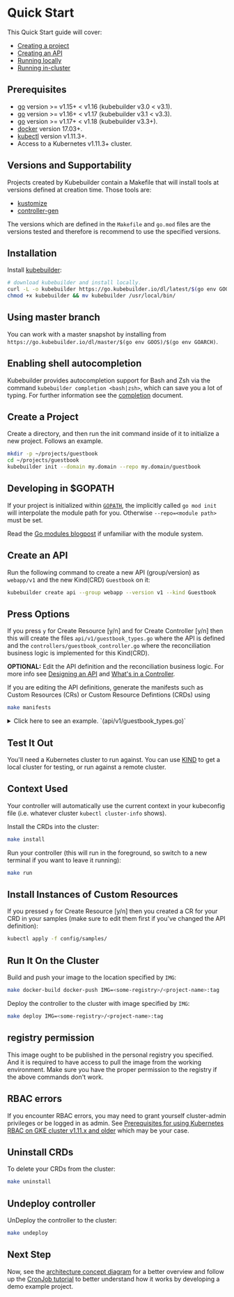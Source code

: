 # Quick Start

This Quick Start guide will cover:

- [Creating a project](#create-a-project)
- [Creating an API](#create-an-api)
- [Running locally](#test-it-out)
- [Running in-cluster](#run-it-on-the-cluster)

## Prerequisites

- [go](https://golang.org/dl/) version >= v1.15+ < v1.16 (kubebuilder v3.0 < v3.1).
- [go](https://golang.org/dl/) version >= v1.16+ < v1.17 (kubebuilder v3.1 < v3.3).
- [go](https://golang.org/dl/) version >= v1.17+ < v1.18 (kubebuilder v3.3+).
- [docker](https://docs.docker.com/install/) version 17.03+.
- [kubectl](https://kubernetes.io/docs/tasks/tools/install-kubectl/) version v1.11.3+.
- Access to a Kubernetes v1.11.3+ cluster.

<aside class="note">
<h1>Versions and Supportability</h1>

Projects created by Kubebuilder contain a Makefile that will install tools at versions defined at creation time. Those tools are:
- [kustomize](https://kubernetes-sigs.github.io/kustomize/)
- [controller-gen](https://github.com/kubernetes-sigs/controller-tools)

The versions which are defined in the `Makefile` and `go.mod` files are the versions tested and therefore is recommend to use the specified versions.

</aside>

## Installation

Install [kubebuilder](https://sigs.k8s.io/kubebuilder):

```bash
# download kubebuilder and install locally.
curl -L -o kubebuilder https://go.kubebuilder.io/dl/latest/$(go env GOOS)/$(go env GOARCH)
chmod +x kubebuilder && mv kubebuilder /usr/local/bin/
```

<aside class="note">
<h1>Using master branch</h1>

You can work with a master snapshot by installing from `https://go.kubebuilder.io/dl/master/$(go env GOOS)/$(go env GOARCH)`.

</aside>

<aside class="note">
<h1>Enabling shell autocompletion</h1>

Kubebuilder provides autocompletion support for Bash and Zsh via the command `kubebuilder completion <bash|zsh>`, which can save you a lot of typing. For further information see the [completion](./reference/completion.md) document.

</aside>

## Create a Project

Create a directory, and then run the init command inside of it to initialize a new project. Follows an example.

```bash
mkdir -p ~/projects/guestbook
cd ~/projects/guestbook
kubebuilder init --domain my.domain --repo my.domain/guestbook
```

<aside class="note">
<h1>Developing in $GOPATH</h1>

If your project is initialized within [`GOPATH`][GOPATH-golang-docs], the implicitly called `go mod init` will interpolate the module path for you.
Otherwise `--repo=<module path>` must be set.

Read the [Go modules blogpost][go-modules-blogpost] if unfamiliar with the module system.

</aside>


## Create an API

Run the following command to create a new API (group/version) as `webapp/v1` and the new Kind(CRD) `Guestbook` on it:

```bash
kubebuilder create api --group webapp --version v1 --kind Guestbook
```

<aside class="note">
<h1>Press Options</h1>

If you press `y` for Create Resource [y/n] and for Create Controller [y/n] then this will create the files `api/v1/guestbook_types.go` where the API is defined
and the `controllers/guestbook_controller.go` where the reconciliation business logic is implemented for this Kind(CRD).

</aside>


**OPTIONAL:** Edit the API definition and the reconciliation business
logic. For more info see [Designing an API](/cronjob-tutorial/api-design.md) and [What's in
a Controller](cronjob-tutorial/controller-overview.md).

If you are editing the API definitions, generate the manifests such as Custom Resources (CRs) or Custom Resource Defintions (CRDs) using
```bash
make manifests
```

<details><summary>Click here to see an example. `(api/v1/guestbook_types.go)` </summary>
<p>

```go
// GuestbookSpec defines the desired state of Guestbook
type GuestbookSpec struct {
	// INSERT ADDITIONAL SPEC FIELDS - desired state of cluster
	// Important: Run "make" to regenerate code after modifying this file

	// Quantity of instances
	// +kubebuilder:validation:Minimum=1
	// +kubebuilder:validation:Maximum=10
	Size int32 `json:"size"`

	// Name of the ConfigMap for GuestbookSpec's configuration
	// +kubebuilder:validation:MaxLength=15
	// +kubebuilder:validation:MinLength=1
	ConfigMapName string `json:"configMapName"`

	// +kubebuilder:validation:Enum=Phone;Address;Name
	Type string `json:"alias,omitempty"`
}

// GuestbookStatus defines the observed state of Guestbook
type GuestbookStatus struct {
	// INSERT ADDITIONAL STATUS FIELD - define observed state of cluster
	// Important: Run "make" to regenerate code after modifying this file

	// PodName of the active Guestbook node.
	Active string `json:"active"`

	// PodNames of the standby Guestbook nodes.
	Standby []string `json:"standby"`
}

// +kubebuilder:object:root=true
// +kubebuilder:subresource:status
// +kubebuilder:resource:scope=Cluster

// Guestbook is the Schema for the guestbooks API
type Guestbook struct {
	metav1.TypeMeta   `json:",inline"`
	metav1.ObjectMeta `json:"metadata,omitempty"`

	Spec   GuestbookSpec   `json:"spec,omitempty"`
	Status GuestbookStatus `json:"status,omitempty"`
}
```

</p>
</details>


## Test It Out

You'll need a Kubernetes cluster to run against.  You can use
[KIND](https://sigs.k8s.io/kind) to get a local cluster for testing, or
run against a remote cluster.

<aside class="note">
<h1>Context Used</h1>

Your controller will automatically use the current context in your
kubeconfig file (i.e. whatever cluster `kubectl cluster-info` shows).

</aside>

Install the CRDs into the cluster:
```bash
make install
```

Run your controller (this will run in the foreground, so switch to a new
terminal if you want to leave it running):
```bash
make run
```

## Install Instances of Custom Resources

If you pressed `y` for Create Resource [y/n] then you created a CR for your CRD in your samples (make sure to edit them first if you've changed the
API definition):

```bash
kubectl apply -f config/samples/
```

## Run It On the Cluster

Build and push your image to the location specified by `IMG`:

```bash
make docker-build docker-push IMG=<some-registry>/<project-name>:tag
```

Deploy the controller to the cluster with image specified by `IMG`:

```bash
make deploy IMG=<some-registry>/<project-name>:tag
```

<aside class="note">
<h1>registry permission</h1>

This image ought to be published in the personal registry you specified. And it is required to have access to pull the image from the working environment.
Make sure you have the proper permission to the registry if the above commands don't work.

<h1>RBAC errors</h1>

If you encounter RBAC errors, you may need to grant yourself cluster-admin
privileges or be logged in as admin. See [Prerequisites for using Kubernetes RBAC on GKE cluster v1.11.x and older][pre-rbc-gke] which may be your case.

</aside>

## Uninstall CRDs

To delete your CRDs from the cluster:

```bash
make uninstall
```

## Undeploy controller

UnDeploy the controller to the cluster:

```bash
make undeploy
```

## Next Step

Now, see the [architecture concept diagram][architecture-concept-diagram] for a better overview and follow up the [CronJob tutorial][cronjob-tutorial] to better understand how it works by developing a demo example project.

[pre-rbc-gke]: https://cloud.google.com/kubernetes-engine/docs/how-to/role-based-access-control#iam-rolebinding-bootstrap
[cronjob-tutorial]: https://book.kubebuilder.io/cronjob-tutorial/cronjob-tutorial.html
[GOPATH-golang-docs]: https://golang.org/doc/code.html#GOPATH
[go-modules-blogpost]: https://blog.golang.org/using-go-modules
[envtest]: https://book.kubebuilder.io/reference/testing/envtest.html
[architecture-concept-diagram]: architecture.md
